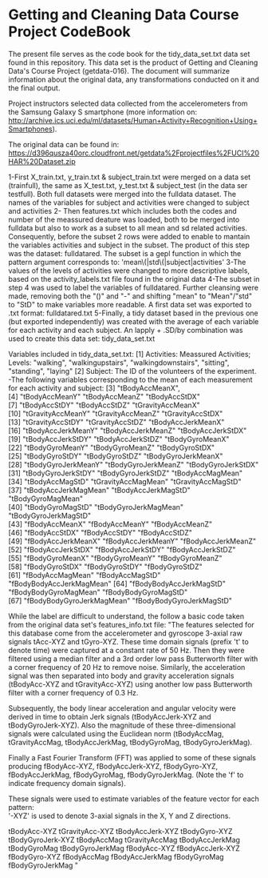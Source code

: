 Getting and Cleaning Data Course Project CodeBook
=================================================
The present file serves as the code book for the tidy_data_set.txt data set found in this repository.
This data set is the product of Getting and Cleaning Data's Course Project (getdata-016).
The document will summarize information about the original data, any transformations conducted on it 
and the final output.

Project instructors selected data collected from the accelerometers from the Samsung Galaxy S smartphone 
(more information on: http://archive.ics.uci.edu/ml/datasets/Human+Activity+Recognition+Using+Smartphones). 

The original data can be found in: https://d396qusza40orc.cloudfront.net/getdata%2Fprojectfiles%2FUCI%20HAR%20Dataset.zip 

1-First X_train.txt, y_train.txt & subject_train.txt were merged on a data set (trainfull), 
the same as X_test.txt, y_test.txt & subject_test (in the data ser testfull). 
Both full datasets were merged into the fulldata dataset.
The names of the variables for subject and activities were changed to subject and activities
2- Then features.txt which includes both the codes and number of the meassured deature was loaded,
both to be merged into fulldata but also to work as a subset to all mean and sd related activities.
Consequently, before the subset 2 rows were added to enable to mantain the variables activities and subject in the subset.
The product of this step was the dataset: fulldatared. The subset is a gepl function in which the pattern argument corresponds to: 'mean\\(|std\\(|subject|activities'
3-The values of the levels of activities were changed to more descriptive labels, 
based on the activity_labels.txt file found in the original data
4-The subset in step 4 was used to label the variables of fulldatared. Further cleansing were made, 
removing both the "()" and "-" and shifting "mean" to "Mean"/"std" to "StD" to make variables more readable.
A first data set was exported to .txt format: fulldatared.txt
5-Finally, a tidy dataset based in the previous one (but exported independently) was created 
with the average of each variable for each activity and each subject. An lapply + .SD/by combination was used to create this
data set: tidy_data_set.txt

Variables included in tidy_data_set.txt:
[1] Activities: Meassured Activities; Levels: "walking", "walkingupstairs", "walkingdownstairs", "sitting", "standing", "laying"
[2] Subject: The ID of the volunteers of the experiment.
-The following variables corresponding to the mean of each measurement for each activity and subject:
 [3] "tBodyAccMeanX",       
 [4] "tBodyAccMeanY"            "tBodyAccMeanZ"            "tBodyAccStDX"            
 [7] "tBodyAccStDY"             "tBodyAccStDZ"             "tGravityAccMeanX"        
[10] "tGravityAccMeanY"         "tGravityAccMeanZ"         "tGravityAccStDX"         
[13] "tGravityAccStDY"          "tGravityAccStDZ"          "tBodyAccJerkMeanX"       
[16] "tBodyAccJerkMeanY"        "tBodyAccJerkMeanZ"        "tBodyAccJerkStDX"        
[19] "tBodyAccJerkStDY"         "tBodyAccJerkStDZ"         "tBodyGyroMeanX"          
[22] "tBodyGyroMeanY"           "tBodyGyroMeanZ"           "tBodyGyroStDX"           
[25] "tBodyGyroStDY"            "tBodyGyroStDZ"            "tBodyGyroJerkMeanX"      
[28] "tBodyGyroJerkMeanY"       "tBodyGyroJerkMeanZ"       "tBodyGyroJerkStDX"       
[31] "tBodyGyroJerkStDY"        "tBodyGyroJerkStDZ"        "tBodyAccMagMean"         
[34] "tBodyAccMagStD"           "tGravityAccMagMean"       "tGravityAccMagStD"       
[37] "tBodyAccJerkMagMean"      "tBodyAccJerkMagStD"       "tBodyGyroMagMean"        
[40] "tBodyGyroMagStD"          "tBodyGyroJerkMagMean"     "tBodyGyroJerkMagStD"     
[43] "fBodyAccMeanX"            "fBodyAccMeanY"            "fBodyAccMeanZ"           
[46] "fBodyAccStDX"             "fBodyAccStDY"             "fBodyAccStDZ"            
[49] "fBodyAccJerkMeanX"        "fBodyAccJerkMeanY"        "fBodyAccJerkMeanZ"       
[52] "fBodyAccJerkStDX"         "fBodyAccJerkStDY"         "fBodyAccJerkStDZ"        
[55] "fBodyGyroMeanX"           "fBodyGyroMeanY"           "fBodyGyroMeanZ"          
[58] "fBodyGyroStDX"            "fBodyGyroStDY"            "fBodyGyroStDZ"           
[61] "fBodyAccMagMean"          "fBodyAccMagStD"           "fBodyBodyAccJerkMagMean" 
[64] "fBodyBodyAccJerkMagStD"   "fBodyBodyGyroMagMean"     "fBodyBodyGyroMagStD"     
[67] "fBodyBodyGyroJerkMagMean" "fBodyBodyGyroJerkMagStD" 

While the label are difficult to understand, the follow a basic code taken from the original data set's features_info.txt file:
"The features selected for this database come from the accelerometer and gyroscope 3-axial raw signals tAcc-XYZ and tGyro-XYZ. These time domain signals (prefix 't' to denote time) were captured at a constant rate of 50 Hz. Then they were filtered using a median filter and a 3rd order low pass Butterworth filter with a corner frequency of 20 Hz to remove noise. Similarly, the acceleration signal was then separated into body and gravity acceleration signals (tBodyAcc-XYZ and tGravityAcc-XYZ) using another low pass Butterworth filter with a corner frequency of 0.3 Hz. 

Subsequently, the body linear acceleration and angular velocity were derived in time to obtain Jerk signals (tBodyAccJerk-XYZ and tBodyGyroJerk-XYZ). Also the magnitude of these three-dimensional signals were calculated using the Euclidean norm (tBodyAccMag, tGravityAccMag, tBodyAccJerkMag, tBodyGyroMag, tBodyGyroJerkMag). 

Finally a Fast Fourier Transform (FFT) was applied to some of these signals producing fBodyAcc-XYZ, fBodyAccJerk-XYZ, fBodyGyro-XYZ, fBodyAccJerkMag, fBodyGyroMag, fBodyGyroJerkMag. (Note the 'f' to indicate frequency domain signals). 

These signals were used to estimate variables of the feature vector for each pattern:  
'-XYZ' is used to denote 3-axial signals in the X, Y and Z directions.

tBodyAcc-XYZ
tGravityAcc-XYZ
tBodyAccJerk-XYZ
tBodyGyro-XYZ
tBodyGyroJerk-XYZ
tBodyAccMag
tGravityAccMag
tBodyAccJerkMag
tBodyGyroMag
tBodyGyroJerkMag
fBodyAcc-XYZ
fBodyAccJerk-XYZ
fBodyGyro-XYZ
fBodyAccMag
fBodyAccJerkMag
fBodyGyroMag
fBodyGyroJerkMag
"
